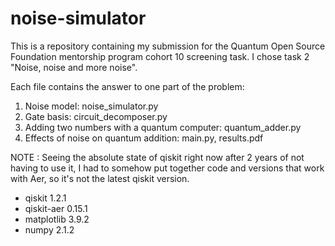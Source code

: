 # noise-simulator
This is a repository containing my submission for the Quantum Open Source Foundation mentorship program cohort 10 screening task. I chose task 2 "Noise, noise and more noise".

Each file contains the answer to one part of the problem:

1. Noise model: noise_simulator.py
2. Gate basis: circuit_decomposer.py
3. Adding two numbers with a quantum computer: quantum_adder.py
4. Effects of noise on quantum addition: main.py, results.pdf

NOTE : Seeing the absolute state of qiskit right now after 2 years of not having to use it, I had to somehow put together code and versions that work with Aer, so it's not the latest qiskit version.

* qiskit 1.2.1
* qiskit-aer 0.15.1
* matplotlib 3.9.2
* numpy 2.1.2
